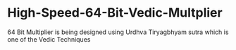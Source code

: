 # High-Speed-64-Bit-Vedic-Multplier
64 Bit Multiplier is being designed using Urdhva Tiryagbhyam sutra which is one of the Vedic Techniques
